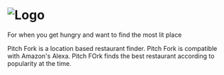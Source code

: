 # ![Logo](https://git-fork.com/images/logo.png)
For when you get hungry and want to find the most lit place

Pitch Fork is a location based restaurant finder. Pitch Fork is compatible with Amazon's Alexa.
Pitch FOrk finds the best restaurant according to popularity at the time.
